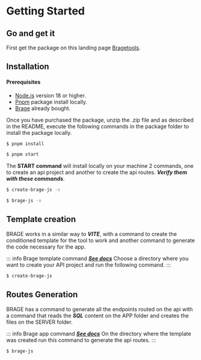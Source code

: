 # Getting Started

## Go and get it

First get the package on this landing page [Bragetools](https://brage.pages.dev).

## Installation

#### Prerequisites

- [Node.js](https://nodejs.org/) version 18 or higher.
- [Pnpm](https://pnpm.io/installation) package install locally.
- [Brage](https://brage.pages.dev) already bought.

Once you have purchased the package, unzip the .zip file and as described in the README, execute the following commands in the package folder to install the package locally.

```sh
$ pnpm install
```

```sh
$ pnpm start
```

The **START command** will install locally on your machine 2 commands, one to create an api project and another to create the api routes. ***Verify them with these commands***.

```sh
$ create-brage-js -v
```

```sh
$ brage-js -v
```

## Template creation

BRAGE works in a similar way to ***VITE***, with a command to create the conditioned template for the tool to work and another command to generate the code necessary for the app.

::: info Brage template command ***[See docs](./create-brage)***
Choose a directory where you want to create your API project and run the following command.
:::

```sh
$ create-brage-js
```

## Routes Generation

BRAGE has a command to generate all the endpoints routed on the api with a command that reads the ***SQL*** content on the APP folder and creates the files on the SERVER folder.

::: info Brage app command ***[See docs](./brage)***
On the directory where the template was created run this command to generate the api routes.
:::


```sh
$ brage-js
```
